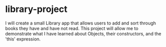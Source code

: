 # library-project

I will create a small Library app that allows users to add and sort through books they have and have not read. This project will allow me to demonstrate what I have learned about Objects, their constructors, and the 'this' expression.